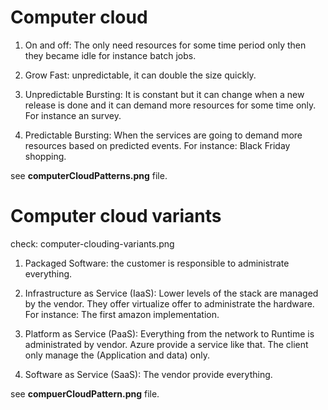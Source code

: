 Computer cloud
=============

1) On and off: The only need resources for some time period only then they became idle for instance batch jobs.

2) Grow Fast: unpredictable, it can double the size quickly.

3) Unpredictable Bursting: It is constant but it can change when a new release is done and it can demand more resources for some time only. For instance an survey.

4) Predictable Bursting: When the services are going to demand more resources based on predicted events.  For instance: Black Friday shopping.

see **computerCloudPatterns.png** file.

Computer cloud variants
========================

check: computer-clouding-variants.png

1) Packaged Software: the customer is responsible to administrate everything.

2) Infrastructure  as Service (IaaS): Lower levels of the stack are managed by the vendor. They offer virtualize offer to administrate the hardware. For instance: The first amazon implementation.

3) Platform as Service (PaaS): Everything from the network to Runtime is  administrated by vendor.
Azure provide a service like that. The client only manage the (Application and data) only.

4) Software as Service (SaaS): The vendor provide everything.

see **compuerCloudPattern.png** file.